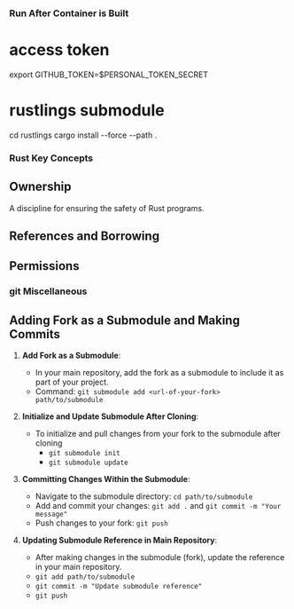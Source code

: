 
### Run After Container is Built

# access token
export GITHUB_TOKEN=$PERSONAL_TOKEN_SECRET

# rustlings submodule
cd rustlings
cargo install --force --path .

### Rust Key Concepts

## Ownership
A discipline for ensuring the safety of Rust programs.

## References and Borrowing

## Permissions


### git Miscellaneous

## Adding Fork as a Submodule and Making Commits
1. **Add Fork as a Submodule**:
   - In your main repository, add the fork as a submodule to include it as part of your project.
   - Command: `git submodule add <url-of-your-fork> path/to/submodule`

2. **Initialize and Update Submodule After Cloning**:
   - To initialize and pull changes from your fork to the submodule after cloning 
     - `git submodule init`
     - `git submodule update`

3. **Committing Changes Within the Submodule**:
   - Navigate to the submodule directory: `cd path/to/submodule`
   - Add and commit your changes: `git add .` and `git commit -m "Your message"`
   - Push changes to your fork: `git push`

4. **Updating Submodule Reference in Main Repository**:
   - After making changes in the submodule (fork), update the reference in your main repository.
   - `git add path/to/submodule`
   - `git commit -m "Update submodule reference"`
   - `git push`